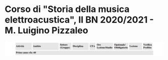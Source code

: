 Corso di "Storia della musica elettroacustica", II BN 2020/2021 - M. Luigino Pizzaleo
========

<img src="https://github.com/SMERM/BN-Velitchkova/blob/master/Programma%20di%20studio/intestazione.jpeg" width="1000">

<img src="" width="1000">
